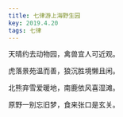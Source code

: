 ```yaml
---
title: 七律游上海野生园
key: 2019.4.20
tags: 七律
---
```


天晴约去动物园，禽兽宜人可近观。

虎落景苑温而善，狼沉胜境懒且闲。

北熊弃雪爱暖地，南鹿依风喜湿滩。

原野一别忘旧梦，食来张口是玄关。

</br>


